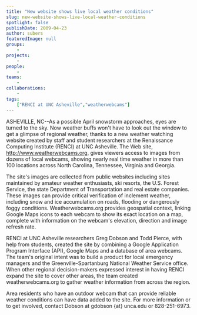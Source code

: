 ```yaml
---
title: "New website shows live local weather conditions"
slug: new-website-shows-live-local-weather-conditions
spotlight: false
publishDate: 2009-04-23
author: subers
featuredImage: null
groups:
    - 
projects:
    - 
people:
    - 
teams: 
    - 
collaborations:
    - 
tags:
    ["RENCI at UNC Asheville","weatherwebcams"]
---
```

ASHEVILLE, NC--As a possible April snowstorm approaches, eyes are turned to the sky. Now weather buffs won't have to look out the window to get a glimpse of regional weather, thanks to a new weather watching website created by staff and student researchers at the Renaissance Computing Institute (RENCI) at UNC Asheville. The Web site, <a href="http://www.weatherwebcams.org" target="_blank">http://www.weatherwebcams.org</a>, gives viewers access to images from dozens of local webcams, showing nearly real time weather in more than 100 locations across North Carolina, Tennessee, Virginia and Georgia.

<!--more-->

The site's images are collected from public websites including sites maintained by amateur weather enthusiasts, ski resorts, the U.S. Forest Service, the state Department of Transportation and real estate companies. These images can provide critical verification of inclement weather, including snow and ice accumulation on roads, flooding or dangerously foggy conditions. Weatherwebcams.org provides geospatial context, linking Google Maps icons to each webcam to show its exact location on a map, complete with information on the webcam's elevation, direction and image refresh rate.

RENCI at UNC Asheville researchers Greg Dobson and Todd Pierce, with help from students, created the site by combining a Google Application Program Interface (API), Google Maps and a database of area webcams. The team's original intent was to build a product for local emergency managers and the Greenville-Spartanburg National Weather Service office. When other regional decision-makers expressed interest in having RENCI expand the site to cover other areas, the team created weatherwebcams.org to gather weather information from across the region.

Area residents who have an outdoor webcam that can provide reliable weather conditions can have data added to the site. For more information or to get involved, contact Dobson at gdobson {at} unca.edu or 828-251-6973.
